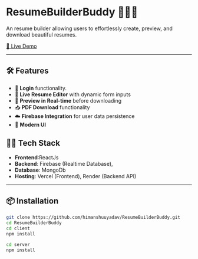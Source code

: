 # ResumeBuilderBuddy 🧑‍💼📄

An resume builder allowing users to effortlessly create, preview, and download beautiful resumes.

[🚀 Live Demo](https://resume-builder-buddy.vercel.app)  

---

## 🛠 Features

- 🔐 **Login** functionality.
- 📝 **Live Resume Editor** with dynamic form inputs
- 📄 **Preview in Real-time** before downloading
- 📥 **PDF Download** functionality
- ☁️ **Firebase Integration** for user data persistence
- 🎨 **Modern UI** 



## 🧑‍💻 Tech Stack

- **Frontend**:ReactJs
- **Backend**: Firebase (Realtime Database), 
- **Database**: MongoDb
- **Hosting**: Vercel (Frontend), Render (Backend API)

---

## 📦 Installation

```bash
git clone https://github.com/himanshuuyadav/ResumeBuilderBuddy.git
cd ResumeBuilderBuddy
cd client
npm install

cd server
npm install
